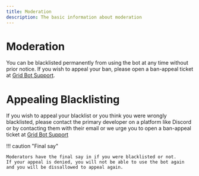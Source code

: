```yaml
---
title: Moderation
description: The basic information about moderation
---
```


# Moderation
You can be blacklisted permanently from using the bot at any time without prior notice. If you wish to appeal your ban, please open a ban-appeal ticket at [Grid Bot Support](https://github.com/mfdlabs/grid-bot-support-stage/issues/new?assignees=mfdlabs-ops%2Cmfdlabs-sec-ops&labels=type%3A+appeal%2Cstatus%3A+requires-review%2Cstate%3A+backlogged&template=blacklist_appeal.yml&title=%5BAppeal%5D%3A+).

# Appealing Blacklisting
If you wish to appeal your blacklist or you think you were wrongly blacklisted, please contact the primary developer on a platform like Discord or by contacting them with their email or we urge you to open a ban-appeal ticket at [Grid Bot Support](https://github.com/mfdlabs/grid-bot-support-stage/issues/new?assignees=mfdlabs-ops%2Cmfdlabs-sec-ops&labels=type%3A+appeal%2Cstatus%3A+requires-review%2Cstate%3A+backlogged&template=blacklist_appeal.yml&title=%5BAppeal%5D%3A+)

!!! caution "Final say"

    Moderators have the final say in if you were blacklisted or not. 
    If your appeal is denied, you will not be able to use the bot again and you will be dissallowed to appeal again.
